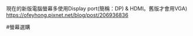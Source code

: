 現在的新版電腦螢幕多使用Display port(簡稱：DP) & HDMI。舊版才會用VGA)
https://ofeyhong.pixnet.net/blog/post/206936836

#螢幕選購 